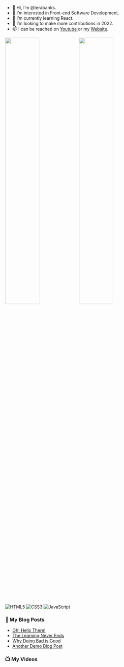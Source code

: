 - 👋 Hi, I’m @terabanks.
- 👀 I’m interested in Front-end Software Development.
- 🌱 I’m currently learning React.
- 💞️ I’m looking to make more contributions in 2022.
- 📫 I can be reached on <a href="https://www.youtube.com/channel/UC6u-qjq4vbT-09ZhmKwKqfg">Youtube </a> or my <a href="https://technicallyjusttalking.com/"> Website</a>.

<img align="left" width="47%" src="https://github-readme-stats.vercel.app/api?username=terabanks&show_icons=true&theme=radical">

<img align="left" width="47%" src="https://github-readme-stats.vercel.app/api/top-langs/?username=terabanks&layout=compact">

![HTML5](https://img.shields.io/badge/html5-%23E34F26.svg?style=for-the-badge&logo=html5&logoColor=white)
![CSS3](https://img.shields.io/badge/css3-%231572B6.svg?style=for-the-badge&logo=css3&logoColor=white)
![JavaScript](https://img.shields.io/badge/javascript-%23323330.svg?style=for-the-badge&logo=javascript&logoColor=%23F7DF1E)

### :page_with_curl: My Blog Posts
<!-- BLOG-POST-LIST:START -->
- [Oh! Hello There!](https://technicallyjusttalking.com/hello-world/)
- [The Learning Never Ends](https://technicallyjusttalking.com/your-first-blog-post/)
- [Why Doing Bad is Good](https://technicallyjusttalking.com/why-doing-bad-is-good/)
- [Another Demo Blog Post](https://technicallyjusttalking.com/another-demo-blog-post/)
<!-- BLOG-POST-LIST:END -->

### :tv: My Videos
<!-- YOUTUBE-VIDEO-LIST:START -->
<!-- YOUTUBE-VIDEO-LIST:END -->
